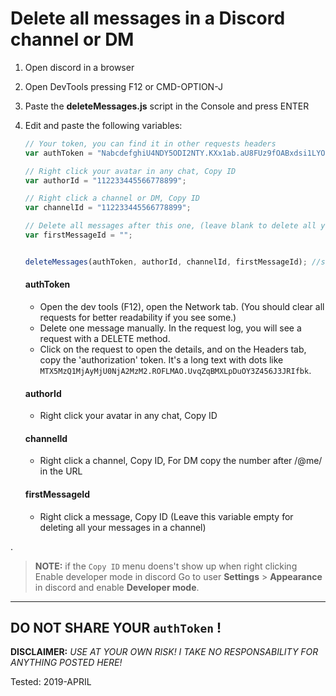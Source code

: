 # Delete all messages in a Discord channel or DM

1. Open discord in a browser

2. Open DevTools pressing F12 or CMD-OPTION-J  

3. Paste the **deleteMessages.js** script in the Console and press ENTER
   
4. Edit and paste the following variables:

    ```js
    // Your token, you can find it in other requests headers
    var authToken = "NabcdefghiU4NDY5ODI2NTY.KXx1ab.aU8FUz9fOABxdsi1LYORJuv666f";

    // Right click your avatar in any chat, Copy ID
    var authorId = "112233445566778899";

    // Right click a channel or DM, Copy ID
    var channelId = "112233445566778899";

    // Delete all messages after this one, (leave blank to delete all your messages in a channel)
    var firstMessageId = "";


    deleteMessages(authToken, authorId, channelId, firstMessageId); //start
    ```

    #### authToken
      - Open the dev tools (F12), open the Network tab. (You should clear all requests for better readability if you see some.)
      - Delete one message manually. In the request log, you will see a request with a DELETE method.
      - Click on the request to open the details, and on the Headers tab, copy the 'authorization' token. It's a long text with dots like `MTX5MzQ1MjAyMjU0NjA2MzM2.ROFLMAO.UvqZqBMXLpDuOY3Z456J3JRIfbk`.

    #### authorId
      - Right click your avatar in any chat, Copy ID
      
    #### channelId
      - Right click a channel, Copy ID, For DM copy the number after /@me/ in the URL

    #### firstMessageId
      - Right click a message, Copy ID (Leave this variable empty for deleting all your messages in a channel)
      
.


> **NOTE:** if the `Copy ID` menu doens't show up when right clicking  
> Enable developer mode in discord
>   Go to user **Settings** > **Appearance** in discord and enable **Developer mode**.

----
DO NOT SHARE YOUR `authToken` !
----

**DISCLAIMER:** *USE AT YOUR OWN RISK! I TAKE NO RESPONSABILITY FOR ANYTHING POSTED HERE!*

Tested: 2019-APRIL